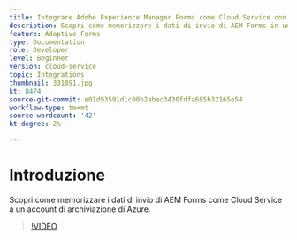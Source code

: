 ```yaml
---
title: Integrare Adobe Experience Manager Forms come Cloud Service con l’archiviazione di Azure
description: Scopri come memorizzare i dati di invio di AEM Forms in un account di archiviazione di Azure.
feature: Adaptive Forms
type: Documentation
role: Developer
level: Beginner
version: cloud-service
topic: Integrations
thumbnail: 331891.jpg
kt: 8474
source-git-commit: e01d93591d1c00b2abec3430fdfa695b32165e54
workflow-type: tm+mt
source-wordcount: '42'
ht-degree: 2%

---
```


# Introduzione

Scopri come memorizzare i dati di invio di AEM Forms come Cloud Service a un account di archiviazione di Azure.

>[!VIDEO](https://video.tv.adobe.com/v/331891/?quality=12&learn=on)

